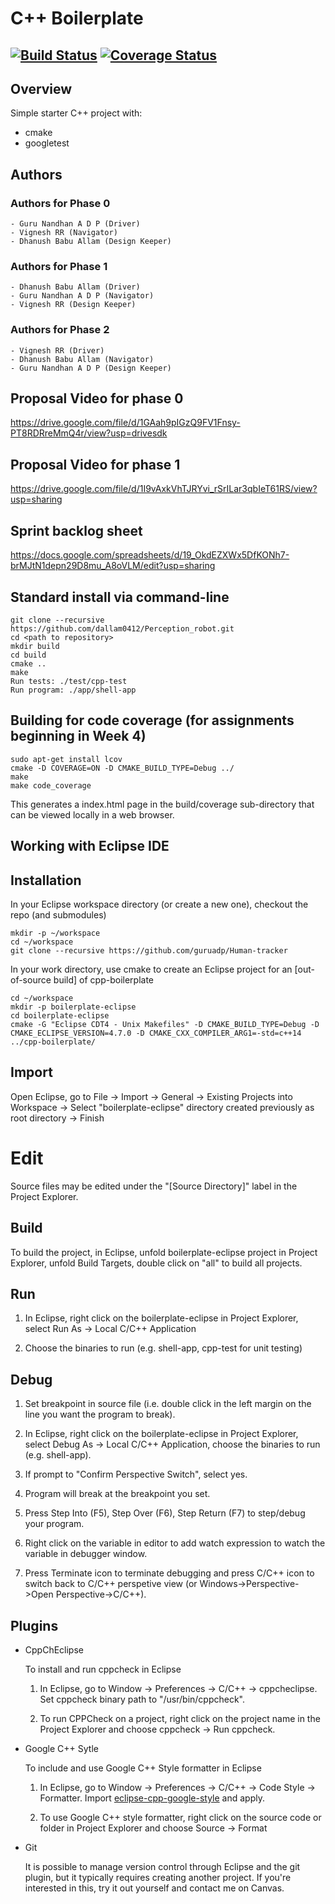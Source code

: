 # C++ Boilerplate
[![Build Status](https://github.com/dallam0412/Perception_robot/actions/workflows/build_and_coveralls.yml/badge.svg)](https://github.com/dallam0412/Perception_robot/actions/workflows/build_and_coveralls.yml)
[![Coverage Status](https://coveralls.io/repos/github/dallam0412/Perception_robot/badge.svg?branch=main)](https://coveralls.io/github/dallam0412/Perception_robot?branch=main)
---

## Overview

Simple starter C++ project with:

- cmake
- googletest

## Authors
### Authors for Phase 0
```
- Guru Nandhan A D P (Driver)
- Vignesh RR (Navigator)
- Dhanush Babu Allam (Design Keeper)
```
### Authors for Phase 1
```
- Dhanush Babu Allam (Driver)
- Guru Nandhan A D P (Navigator)
- Vignesh RR (Design Keeper)
```
### Authors for Phase 2
```
- Vignesh RR (Driver)
- Dhanush Babu Allam (Navigator)
- Guru Nandhan A D P (Design Keeper)
```
## Proposal Video for phase 0

https://drive.google.com/file/d/1GAah9pIGzQ9FV1Fnsy-PT8RDRreMmQ4r/view?usp=drivesdk


## Proposal Video for phase 1

https://drive.google.com/file/d/1I9vAxkVhTJRYvi_rSrILar3qbIeT61RS/view?usp=sharing



## Sprint backlog sheet

https://docs.google.com/spreadsheets/d/19_OkdEZXWx5DfKONh7-brMJtN1depn29D8mu_A8oVLM/edit?usp=sharing



## Standard install via command-line
```
git clone --recursive https://github.com/dallam0412/Perception_robot.git
cd <path to repository>
mkdir build
cd build
cmake ..
make
Run tests: ./test/cpp-test
Run program: ./app/shell-app
```

## Building for code coverage (for assignments beginning in Week 4)
```
sudo apt-get install lcov
cmake -D COVERAGE=ON -D CMAKE_BUILD_TYPE=Debug ../
make
make code_coverage
```
This generates a index.html page in the build/coverage sub-directory that can be viewed locally in a web browser.

## Working with Eclipse IDE ##

## Installation

In your Eclipse workspace directory (or create a new one), checkout the repo (and submodules)
```
mkdir -p ~/workspace
cd ~/workspace
git clone --recursive https://github.com/guruadp/Human-tracker
```

In your work directory, use cmake to create an Eclipse project for an [out-of-source build] of cpp-boilerplate

```
cd ~/workspace
mkdir -p boilerplate-eclipse
cd boilerplate-eclipse
cmake -G "Eclipse CDT4 - Unix Makefiles" -D CMAKE_BUILD_TYPE=Debug -D CMAKE_ECLIPSE_VERSION=4.7.0 -D CMAKE_CXX_COMPILER_ARG1=-std=c++14 ../cpp-boilerplate/
```

## Import

Open Eclipse, go to File -> Import -> General -> Existing Projects into Workspace -> 
Select "boilerplate-eclipse" directory created previously as root directory -> Finish

# Edit

Source files may be edited under the "[Source Directory]" label in the Project Explorer.


## Build

To build the project, in Eclipse, unfold boilerplate-eclipse project in Project Explorer,
unfold Build Targets, double click on "all" to build all projects.

## Run

1. In Eclipse, right click on the boilerplate-eclipse in Project Explorer,
select Run As -> Local C/C++ Application

2. Choose the binaries to run (e.g. shell-app, cpp-test for unit testing)


## Debug


1. Set breakpoint in source file (i.e. double click in the left margin on the line you want 
the program to break).

2. In Eclipse, right click on the boilerplate-eclipse in Project Explorer, select Debug As -> 
Local C/C++ Application, choose the binaries to run (e.g. shell-app).

3. If prompt to "Confirm Perspective Switch", select yes.

4. Program will break at the breakpoint you set.

5. Press Step Into (F5), Step Over (F6), Step Return (F7) to step/debug your program.

6. Right click on the variable in editor to add watch expression to watch the variable in 
debugger window.

7. Press Terminate icon to terminate debugging and press C/C++ icon to switch back to C/C++ 
perspetive view (or Windows->Perspective->Open Perspective->C/C++).


## Plugins

- CppChEclipse

    To install and run cppcheck in Eclipse

    1. In Eclipse, go to Window -> Preferences -> C/C++ -> cppcheclipse.
    Set cppcheck binary path to "/usr/bin/cppcheck".

    2. To run CPPCheck on a project, right click on the project name in the Project Explorer 
    and choose cppcheck -> Run cppcheck.


- Google C++ Sytle

    To include and use Google C++ Style formatter in Eclipse

    1. In Eclipse, go to Window -> Preferences -> C/C++ -> Code Style -> Formatter. 
    Import [eclipse-cpp-google-style][reference-id-for-eclipse-cpp-google-style] and apply.

    2. To use Google C++ style formatter, right click on the source code or folder in 
    Project Explorer and choose Source -> Format

[reference-id-for-eclipse-cpp-google-style]: https://raw.githubusercontent.com/google/styleguide/gh-pages/eclipse-cpp-google-style.xml

- Git

    It is possible to manage version control through Eclipse and the git plugin, but it typically requires creating another project. If you're interested in this, try it out yourself and contact me on Canvas.

